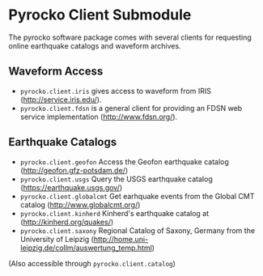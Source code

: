 # Pyrocko Client Submodule

The pyrocko software package comes with several clients for requesting online earthquake catalogs and waveform archives.

## Waveform Access

* `pyrocko.client.iris` gives access to waveform from IRIS (http://service.iris.edu/).
* `pyrocko.client.fdsn` is a general client for providing an FDSN web service implementation (http://www.fdsn.org/).

## Earthquake Catalogs

* `pyrocko.client.geofon` Access the Geofon earthquake catalog (http://geofon.gfz-potsdam.de/)
* `pyrocko.client.usgs` Query the USGS earthquake catalog (https://earthquake.usgs.gov/)
* `pyrocko.client.globalcmt` Get earhquake events from the Global CMT catalog (http://www.globalcmt.org/)
* `pyrocko.client.kinherd` Kinherd's earthquake catalog at (http://kinherd.org/quakes/)
* `pyrocko.client.saxony` Regional Catalog of Saxony, Germany from the University of Leipzig (http://home.uni-leipzig.de/collm/auswertung_temp.html)

(Also accessible through `pyrocko.client.catalog`)
